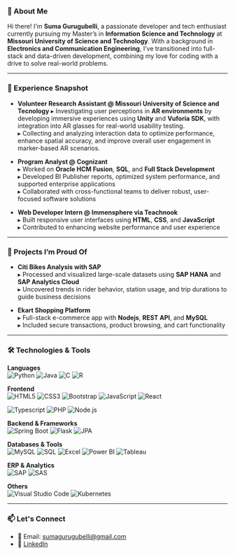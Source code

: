 ### 👋 About Me

Hi there! I'm **Suma Gurugubelli**, a passionate developer and tech enthusiast currently pursuing my Master’s in **Information Science and Technology** at **Missouri University of Science and Technology**. With a background in **Electronics and Communication Engineering**, I’ve transitioned into full-stack and data-driven development, combining my love for coding with a drive to solve real-world problems.

---

### 💼 Experience Snapshot

- **Volunteer Research Assistant @ Missouri University of Science and Tecnology**
  ▸ Investigating user perceptions in **AR environments** by developing immersive experiences using **Unity** and **Vuforia SDK**, with integration into AR glasses for real-world usability testing.   
  ▸ Collecting and analyzing interaction data to optimize performance, enhance spatial accuracy, and improve overall user engagement in marker-based AR scenarios.

- **Program Analyst @ Cognizant**  
  ▸ Worked on **Oracle HCM Fusion**, **SQL**, and **Full Stack Development**  
  ▸ Developed BI Publisher reports, optimized system performance, and supported enterprise applications  
  ▸ Collaborated with cross-functional teams to deliver robust, user-focused software solutions

- **Web Developer Intern @ Immensphere via Teachnook**  
  ▸ Built responsive user interfaces using **HTML**, **CSS**, and **JavaScript**  
  ▸ Contributed to enhancing website performance and user experience

---

### 🚀 Projects I’m Proud Of

- **Citi Bikes Analysis with SAP**  
  ▸ Processed and visualized large-scale datasets using **SAP HANA** and **SAP Analytics Cloud**  
  ▸ Uncovered trends in rider behavior, station usage, and trip durations to guide business decisions

- **Ekart Shopping Platform**  
  ▸ Full-stack e-commerce app with **Nodejs**, **REST API**, and **MySQL**  
  ▸ Included secure transactions, product browsing, and cart functionality

---

### 🛠️ Technologies & Tools

**Languages**  
![Python](https://img.shields.io/badge/Python-3776AB?style=for-the-badge&logo=python&logoColor=white)
![Java](https://img.shields.io/badge/Java-ED8B00?style=for-the-badge&logo=java&logoColor=white)
![C](https://img.shields.io/badge/C-00599C?style=for-the-badge&logo=c&logoColor=white)
![R](https://img.shields.io/badge/R-276DC3?style=for-the-badge&logo=r&logoColor=white)

**Frontend**  
![HTML5](https://img.shields.io/badge/HTML5-E34F26?style=for-the-badge&logo=html5&logoColor=white)
![CSS3](https://img.shields.io/badge/CSS3-1572B6?style=for-the-badge&logo=css3&logoColor=white)
![Bootstrap](https://img.shields.io/badge/Bootstrap-7952B3?style=for-the-badge&logo=bootstrap&logoColor=white)
![JavaScript](https://img.shields.io/badge/JavaScript-F7DF1E?style=for-the-badge&logo=javascript&logoColor=black)
![React](https://img.shields.io/badge/React-20232A?style=for-the-badge&logo=react&logoColor=61DAFB)
<!--![Angular](https://img.shields.io/badge/Angular-DD0031?style=for-the-badge&logo=angular&logoColor=white) -->
![Typescript](https://img.shields.io/badge/TypeScript-007ACC?style=for-the-badge&logo=typescript&logoColor=white)
![PHP](https://img.shields.io/badge/PHP-777BB4?style=for-the-badge&logo=php&logoColor=white)
![Node.js](https://img.shields.io/badge/Node.js-339933?style=for-the-badge&logo=nodedotjs&logoColor=white)

**Backend & Frameworks**  
![Spring Boot](https://img.shields.io/badge/Spring_Boot-6DB33F?style=for-the-badge&logo=springboot&logoColor=white)
![Flask](https://img.shields.io/badge/Flask-000000?style=for-the-badge&logo=flask&logoColor=white)
![JPA](https://img.shields.io/badge/JPA-59666C?style=for-the-badge)

**Databases & Tools**  
![MySQL](https://img.shields.io/badge/MySQL-005C84?style=for-the-badge&logo=mysql&logoColor=white)
![SQL](https://img.shields.io/badge/SQL-4479A1?style=for-the-badge&logo=postgresql&logoColor=white)
![Excel](https://img.shields.io/badge/Excel-217346?style=for-the-badge&logo=microsoft-excel&logoColor=white)
![Power BI](https://img.shields.io/badge/Power_BI-F2C811?style=for-the-badge&logo=powerbi&logoColor=black)
![Tableau](https://img.shields.io/badge/Tableau-E97627?style=for-the-badge&logo=tableau&logoColor=white)

**ERP & Analytics**  
![SAP](https://img.shields.io/badge/SAP-0FAAFF?style=for-the-badge&logo=sap&logoColor=white)
![SAS](https://img.shields.io/badge/SAS-005FAA?style=for-the-badge&logo=sas&logoColor=white)

**Others**  
![Visual Studio Code](https://img.shields.io/badge/VS_Code-007ACC?style=for-the-badge&logo=visualstudiocode&logoColor=white)
![Kubernetes](https://img.shields.io/badge/Kubernetes-326CE5?style=for-the-badge&logo=kubernetes&logoColor=white)


---

### 📫 Let's Connect

- 📧 Email: sumagurugubelli@gmail.com  
- 🔗 [LinkedIn](https://www.linkedin.com/in/suma-gurugubelli)

